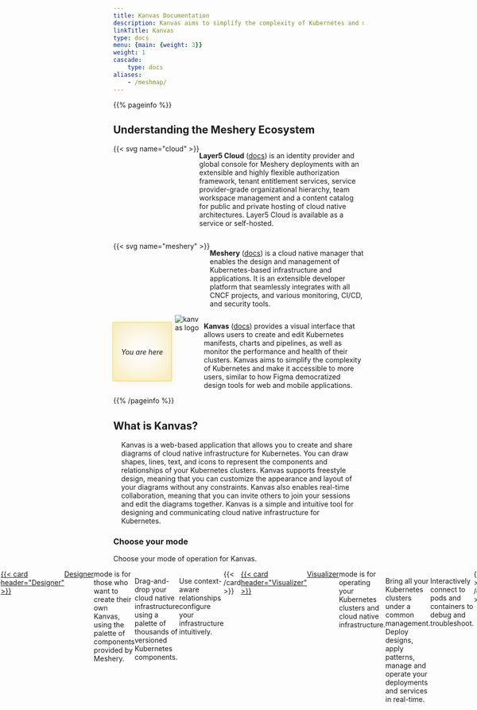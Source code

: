 ```yaml
---
title: Kanvas Documentation
description: Kanvas aims to simplify the complexity of Kubernetes and make it accessible to more users, similar to how Figma democratized design tools for web and mobile applications.
linkTitle: Kanvas
type: docs
menu: {main: {weight: 3}}
weight: 1
cascade: 
    type: docs
aliases:
    - /meshmap/
---
```


<!-- {{% pageinfo %}}

**Meshery** is a cloud native manager that enables the design and management of Kubernetes-based infrastructure and applications. It is an extensible developer platform that seamlessly integrates with various CNCF projects, monitoring, CI/CD, and security tools.

**Kanvas** is like Figma for DevOps, as it allows you to create, test, and deploy cloud native architectures with ease and efficiency.{{% /pageinfo %}} -->
<!-- {{< figure src="layer5-cloud-provider.svg"  class="image-center-shadow" >}} -->

{{% pageinfo %}}

## Understanding the Meshery Ecosystem

<div style="display: flex; align-items: flex-start; margin-top:15px;"><div class="logo-container">{{< svg name="cloud" >}}</div>

<div style="flex: 1;">

**Layer5 Cloud** ([docs](/cloud)) is an identity provider and global console for Meshery deployments with an extensible and highly flexible authorization framework, tenant entitlement services, service provider-grade organizational hierarchy, team workspace management and a content catalog for public and private hosting of cloud native architectures. Layer5 Cloud is available as a service or self-hosted.
</div></div>

<div style="display: flex; align-items: flex-start; margin-top:15px;"><div class="logo-container">{{< svg name="meshery" >}}</div>

<div style="flex: 1;">

**Meshery** ([docs](https://docs.meshery.io)) is a cloud native manager that enables the design and management of Kubernetes-based infrastructure and applications. It is an extensible developer platform that seamlessly integrates with all CNCF projects, and various monitoring, CI/CD, and security tools.
</div></div>

<div style="display:flex; gap: .5rem;">
<div 
    style="display:flex; align-items: center; margin-bottom:2rem; margin-top: 1rem;font-style:italic; white-space: nowrap;padding: 1rem; box-shadow: inset 0 0em 4em #ebc01766, 0 0 0 2px #ebc01766, 0.3em 0.3em 1em #ebc01733;">You are here</div>
                
<div style="min-width:50px;"><img src="/images/logos/kanvas-alt.svg" alt="kanvas logo"/></div>

<div>

**Kanvas** ([docs](/kanvas)) provides a visual interface that allows users to create and edit Kubernetes manifests, charts and pipelines, as well as monitor the performance and health of their clusters. Kanvas aims to simplify the complexity of Kubernetes and make it accessible to more users, similar to how Figma democratized design tools for web and mobile applications.
</div></div>
{{% /pageinfo %}}

## What is Kanvas?

<div style="display:flex;justify-content:center;margin:1rem;">Kanvas is a web-based application that allows you to create and share diagrams of cloud native infrastructure for Kubernetes. You can draw shapes, lines, text, and icons to represent the components and relationships of your Kubernetes clusters. Kanvas supports freestyle design, meaning that you can customize the appearance and layout of your diagrams without any constraints. Kanvas also enables real-time collaboration, meaning that you can invite others to join your sessions and edit the diagrams together. Kanvas is a simple and intuitive tool for designing and communicating cloud native infrastructure for Kubernetes.</div>

### Choose your mode

Choose your mode of operation for Kanvas.

<div style="display:flex;justify-content:center;">
{{< cardpane >}}
    <a href="../kanvas/designer/">
  {{< card header="Designer" >}}
    <a href="../kanvas/designer/">Designer</a> mode is for those who want to create their own Kanvas, using the palette of components provided by Meshery.
    <p>Drag-and-drop your cloud native infrastructure using a palette of thousands of versioned Kubernetes components.</p>
    <p>Use context-aware relationships configure your infrastructure intuitively.</p>
  {{< /card >}}
    </a>
  <a href="../kanvas/visualizer/">
  {{< card header="Visualizer" >}}
    <a href="../kanvas/visualizer/">Visualizer</a> mode is for operating your Kubernetes clusters and cloud native infrastructure.
    <p>Bring all your Kubernetes clusters under a common management. Deploy designs, apply patterns, manage and operate your deployments and services in real-time.</p>
    <p>Interactively connect to pods and containers to debug and troubleshoot.</p>
  {{< /card >}}
  </a>
{{< /cardpane >}}
</div>


<!-- ## What is Kanvas?

Introduce your project, including what it does or lets you do, why you would use it, and its primary goal (and how it achieves it). This should be similar to your README description, though you can go into a little more detail here if you want.

## Why do I want it?

Help your user know if your project will help them. Useful information can include:

* **What is it good for?**: What types of problems does your project solve? What are the benefits of using it?

* **What is it not good for?**: For example, point out situations that might intuitively seem suited for your project, but aren't for some reason. Also mention known limitations, scaling issues, or anything else that might let your users know if the project is not for them.

* **What is it *not yet* good for?**: Highlight any useful features that are coming soon.

## Where should I go next?

Give your users next steps from the Overview. For example:

* [Getting Started](/docs/getting-started/): Get started with $project
* [Examples](/docs/examples/): Check out some example code!
 -->
